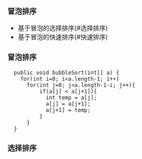 ### 冒泡排序
  - 基于冒泡的选择排序(#选择排序)
  - 基于冒泡的快速排序(#快速排序)
  
  
### 冒泡排序
```
  public void bubbleSort(int[] a) {
    for(int i=0; i<a.length-1; i++)
      for(int j=0; j<a.length-1-i; j++){
          if(a[j] < a[j+1]){
            int temp = a[j];
            a[j] = a[j+1];
            a[j+1] = temp;
          }
      }
  }
```

### 选择排序
